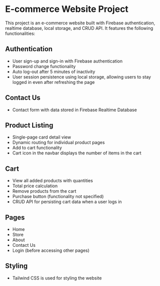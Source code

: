 # E-commerce Website Project

This project is an e-commerce website built with Firebase authentication, realtime database, local storage, and CRUD API. It features the following functionalities:

## Authentication
- User sign-up and sign-in with Firebase authentication
- Password change functionality
- Auto log-out after 5 minutes of inactivity
- User session persistence using local storage, allowing users to stay logged in even after refreshing the page

## Contact Us
- Contact form with data stored in Firebase Realtime Database

## Product Listing
- Single-page card detail view
- Dynamic routing for individual product pages
- Add to cart functionality
- Cart icon in the navbar displays the number of items in the cart

## Cart
- View all added products with quantities
- Total price calculation
- Remove products from the cart
- Purchase button (functionality not specified)
- CRUD API for persisting cart data when a user logs in

## Pages
- Home
- Store
- About
- Contact Us
- Login (before accessing other pages)

## Styling
- Tailwind CSS is used for styling the website
